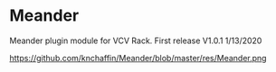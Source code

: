 # Meander
Meander plugin module for VCV Rack.  First release V1.0.1 1/13/2020

https://github.com/knchaffin/Meander/blob/master/res/Meander.png

